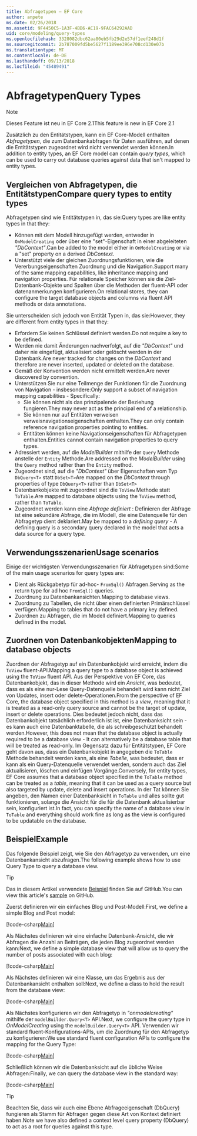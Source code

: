 ```yaml
---
title: Abfragetypen – EF Core
author: anpete
ms.date: 02/26/2018
ms.assetid: 9F4450C5-1A3F-4BB6-AC19-9FAC64292AAD
uid: core/modeling/query-types
ms.openlocfilehash: 3328082dbc62aa80eb5fb29d2e57df1eef248d1f
ms.sourcegitcommit: 2b787009fd5be5627f1189ee396e708cd130e07b
ms.translationtype: MT
ms.contentlocale: de-DE
ms.lasthandoff: 09/13/2018
ms.locfileid: "45489491"
---
```

# <a name="query-types"></a><span data-ttu-id="98da6-102">Abfragetypen</span><span class="sxs-lookup"><span data-stu-id="98da6-102">Query Types</span></span>
> [!NOTE]
> <span data-ttu-id="98da6-103">Dieses Feature ist neu in EF Core 2.1</span><span class="sxs-lookup"><span data-stu-id="98da6-103">This feature is new in EF Core 2.1</span></span>

<span data-ttu-id="98da6-104">Zusätzlich zu den Entitätstypen, kann ein EF Core-Modell enthalten _Abfragetypen_, die zum Datenbankabfragen für Daten ausführen, auf denen die Entitätstypen zugeordnet wird nicht verwendet werden können.</span><span class="sxs-lookup"><span data-stu-id="98da6-104">In addition to entity types, an EF Core model can contain _query types_, which can be used to carry out database queries against data that isn't mapped to entity types.</span></span>

## <a name="compare-query-types-to-entity-types"></a><span data-ttu-id="98da6-105">Vergleichen von Abfragetypen, die Entitätstypen</span><span class="sxs-lookup"><span data-stu-id="98da6-105">Compare query types to entity types</span></span>

<span data-ttu-id="98da6-106">Abfragetypen sind wie Entitätstypen in, das sie:</span><span class="sxs-lookup"><span data-stu-id="98da6-106">Query types are like entity types in that they:</span></span>

- <span data-ttu-id="98da6-107">Können mit dem Modell hinzugefügt werden, entweder in `OnModelCreating` oder über eine "set"-Eigenschaft in einer abgeleiteten _"DbContext"_.</span><span class="sxs-lookup"><span data-stu-id="98da6-107">Can be added to the model either in `OnModelCreating` or via a "set" property on a derived _DbContext_.</span></span>
- <span data-ttu-id="98da6-108">Unterstützt viele der gleichen Zuordnungsfunktionen, wie die Vererbungseigenschaften Zuordnung und die Navigation.</span><span class="sxs-lookup"><span data-stu-id="98da6-108">Support many of the same mapping capabilities, like inheritance mapping and navigation properties.</span></span> <span data-ttu-id="98da6-109">Für relationale Speicher können sie die Ziel-Datenbank-Objekte und Spalten über die Methoden der fluent-API oder datenanmerkungen konfigurieren.</span><span class="sxs-lookup"><span data-stu-id="98da6-109">On relational stores, they can configure the target database objects and columns via fluent API methods or data annotations.</span></span>

<span data-ttu-id="98da6-110">Sie unterscheiden sich jedoch von Entität Typen in, das sie:</span><span class="sxs-lookup"><span data-stu-id="98da6-110">However, they are different from entity types in that they:</span></span>

- <span data-ttu-id="98da6-111">Erfordern Sie keinen Schlüssel definiert werden.</span><span class="sxs-lookup"><span data-stu-id="98da6-111">Do not require a key to be defined.</span></span>
- <span data-ttu-id="98da6-112">Werden nie damit Änderungen nachverfolgt, auf die _"DbContext"_ und daher nie eingefügt, aktualisiert oder gelöscht werden in der Datenbank.</span><span class="sxs-lookup"><span data-stu-id="98da6-112">Are never tracked for changes on the _DbContext_ and therefore are never inserted, updated or deleted on the database.</span></span>
- <span data-ttu-id="98da6-113">Gemäß der Konvention werden nicht ermittelt werden.</span><span class="sxs-lookup"><span data-stu-id="98da6-113">Are never discovered by convention.</span></span>
- <span data-ttu-id="98da6-114">Unterstützen Sie nur eine Teilmenge der Funktionen für die Zuordnung von Navigation - insbesondere:</span><span class="sxs-lookup"><span data-stu-id="98da6-114">Only support a subset of navigation mapping capabilities - Specifically:</span></span>
  - <span data-ttu-id="98da6-115">Sie können nicht als das prinzipalende der Beziehung fungieren.</span><span class="sxs-lookup"><span data-stu-id="98da6-115">They may never act as the principal end of a relationship.</span></span>
  - <span data-ttu-id="98da6-116">Sie können nur auf Entitäten verweisen verweisnavigationseigenschaften enthalten.</span><span class="sxs-lookup"><span data-stu-id="98da6-116">They can only contain reference navigation properties pointing to entities.</span></span>
  - <span data-ttu-id="98da6-117">Entitäten können keine Navigationseigenschaften für Abfragetypen enthalten.</span><span class="sxs-lookup"><span data-stu-id="98da6-117">Entities cannot contain navigation properties to query types.</span></span>
- <span data-ttu-id="98da6-118">Adressiert werden, auf die _ModelBuilder_ mithilfe der `Query` Methode anstelle der `Entity` Methode.</span><span class="sxs-lookup"><span data-stu-id="98da6-118">Are addressed on the _ModelBuilder_ using the `Query` method rather than the `Entity` method.</span></span>
- <span data-ttu-id="98da6-119">Zugeordnet sind, auf die _"DbContext"_ über Eigenschaften vom Typ `DbQuery<T>` statt `DbSet<T>`</span><span class="sxs-lookup"><span data-stu-id="98da6-119">Are mapped on the _DbContext_ through properties of type `DbQuery<T>` rather than `DbSet<T>`</span></span>
- <span data-ttu-id="98da6-120">Datenbankobjekte mit zugeordnet sind die `ToView` Methode statt `ToTable`.</span><span class="sxs-lookup"><span data-stu-id="98da6-120">Are mapped to database objects using the `ToView` method, rather than `ToTable`.</span></span>
- <span data-ttu-id="98da6-121">Zugeordnet werden kann eine _Abfrage definiert_ : Definieren der Abfrage ist eine sekundäre Abfrage, die im Modell, die eine Datenquelle für den Abfragetyp dient deklariert.</span><span class="sxs-lookup"><span data-stu-id="98da6-121">May be mapped to a _defining query_ - A defining query is a secondary query declared in the model that acts a data source for a query type.</span></span>

## <a name="usage-scenarios"></a><span data-ttu-id="98da6-122">Verwendungsszenarien</span><span class="sxs-lookup"><span data-stu-id="98da6-122">Usage scenarios</span></span>

<span data-ttu-id="98da6-123">Einige der wichtigsten Verwendungsszenarien für Abfragetypen sind:</span><span class="sxs-lookup"><span data-stu-id="98da6-123">Some of the main usage scenarios for query types are:</span></span>

- <span data-ttu-id="98da6-124">Dient als Rückgabetyp für ad-hoc- `FromSql()` Abfragen.</span><span class="sxs-lookup"><span data-stu-id="98da6-124">Serving as the return type for ad hoc `FromSql()` queries.</span></span>
- <span data-ttu-id="98da6-125">Zuordnung zu Datenbankansichten.</span><span class="sxs-lookup"><span data-stu-id="98da6-125">Mapping to database views.</span></span>
- <span data-ttu-id="98da6-126">Zuordnung zu Tabellen, die nicht über einen definierten Primärschlüssel verfügen.</span><span class="sxs-lookup"><span data-stu-id="98da6-126">Mapping to tables that do not have a primary key defined.</span></span>
- <span data-ttu-id="98da6-127">Zuordnen zu Abfragen, die im Modell definiert.</span><span class="sxs-lookup"><span data-stu-id="98da6-127">Mapping to queries defined in the model.</span></span>

## <a name="mapping-to-database-objects"></a><span data-ttu-id="98da6-128">Zuordnen von Datenbankobjekten</span><span class="sxs-lookup"><span data-stu-id="98da6-128">Mapping to database objects</span></span>

<span data-ttu-id="98da6-129">Zuordnen der Abfragetyp auf ein Datenbankobjekt wird erreicht, indem die `ToView` fluent-API.</span><span class="sxs-lookup"><span data-stu-id="98da6-129">Mapping a query type to a database object is achieved using the `ToView` fluent API.</span></span> <span data-ttu-id="98da6-130">Aus der Perspektive von EF Core, das Datenbankobjekt, das in dieser Methode wird ein _Ansicht_, was bedeutet, dass es als eine nur-Lese Query-Datenquelle behandelt wird kann nicht Ziel von Updates, insert oder delete-Operationen.</span><span class="sxs-lookup"><span data-stu-id="98da6-130">From the perspective of EF Core, the database object specified in this method is a _view_, meaning that it is treated as a read-only query source and cannot be the target of update, insert or delete operations.</span></span> <span data-ttu-id="98da6-131">Dies bedeutet jedoch nicht, dass das Datenbankobjekt tatsächlich erforderlich ist ist, eine Datenbanksicht sein - es kann auch eine Datenbanktabelle, die als schreibgeschützt behandelt werden.</span><span class="sxs-lookup"><span data-stu-id="98da6-131">However, this does not mean that the database object is actually required to be a database view - It can alternatively be a database table that will be treated as read-only.</span></span> <span data-ttu-id="98da6-132">Im Gegensatz dazu für Entitätstypen, EF Core geht davon aus, dass ein Datenbankobjekt in angegeben die `ToTable` Methode behandelt werden kann, als eine _Tabelle_, was bedeutet, dass er kann als ein Query-Datenquelle verwendet werden, sondern auch das Ziel aktualisieren, löschen und einfügen Vorgänge.</span><span class="sxs-lookup"><span data-stu-id="98da6-132">Conversely, for entity types, EF Core assumes that a database object specified in the `ToTable` method can be treated as a _table_, meaning that it can be used as a query source but also targeted by update, delete and insert operations.</span></span> <span data-ttu-id="98da6-133">In der Tat können Sie angeben, den Namen einer Datenbanksicht in `ToTable` und alles sollte gut funktionieren, solange die Ansicht für die für die Datenbank aktualisierbar sein, konfiguriert ist.</span><span class="sxs-lookup"><span data-stu-id="98da6-133">In fact, you can specify the name of a database view in `ToTable` and everything should work fine as long as the view is configured to be updatable on the database.</span></span>

## <a name="example"></a><span data-ttu-id="98da6-134">Beispiel</span><span class="sxs-lookup"><span data-stu-id="98da6-134">Example</span></span>

<span data-ttu-id="98da6-135">Das folgende Beispiel zeigt, wie Sie den Abfragetyp zu verwenden, um eine Datenbankansicht abzufragen.</span><span class="sxs-lookup"><span data-stu-id="98da6-135">The following example shows how to use Query Type to query a database view.</span></span>

> [!TIP]
> <span data-ttu-id="98da6-136">Das in diesem Artikel verwendete [Beispiel](https://github.com/aspnet/EntityFrameworkCore/tree/master/samples/QueryTypes) finden Sie auf GitHub.</span><span class="sxs-lookup"><span data-stu-id="98da6-136">You can view this article's [sample](https://github.com/aspnet/EntityFrameworkCore/tree/master/samples/QueryTypes) on GitHub.</span></span>

<span data-ttu-id="98da6-137">Zuerst definieren wir ein einfaches Blog und Post-Modell:</span><span class="sxs-lookup"><span data-stu-id="98da6-137">First, we define a simple Blog and Post model:</span></span>

[!code-csharp[Main](../../../efcore-repo/samples/QueryTypes/Program.cs#Entities)]

<span data-ttu-id="98da6-138">Als Nächstes definieren wir eine einfache Datenbank-Ansicht, die wir Abfragen die Anzahl an Beiträgen, die jeden Blog zugeordnet werden kann:</span><span class="sxs-lookup"><span data-stu-id="98da6-138">Next, we define a simple database view that will allow us to query the number of posts associated with each blog:</span></span>

[!code-csharp[Main](../../../efcore-repo/samples/QueryTypes/Program.cs#View)]

<span data-ttu-id="98da6-139">Als Nächstes definieren wir eine Klasse, um das Ergebnis aus der Datenbankansicht enthalten soll:</span><span class="sxs-lookup"><span data-stu-id="98da6-139">Next, we define a class to hold the result from the database view:</span></span>

[!code-csharp[Main](../../../efcore-repo/samples/QueryTypes/Program.cs#QueryType)]

<span data-ttu-id="98da6-140">Als Nächstes konfigurieren wir den Abfragetyp in _"onmodelcreating"_ mithilfe der `modelBuilder.Query<T>` API.</span><span class="sxs-lookup"><span data-stu-id="98da6-140">Next, we configure the query type in _OnModelCreating_ using the `modelBuilder.Query<T>` API.</span></span>
<span data-ttu-id="98da6-141">Verwenden wir standard fluent-Konfigurations-APIs, um die Zuordnung für den Abfragetyp zu konfigurieren:</span><span class="sxs-lookup"><span data-stu-id="98da6-141">We use standard fluent configuration APIs to configure the mapping for the Query Type:</span></span>

[!code-csharp[Main](../../../efcore-repo/samples/QueryTypes/Program.cs#Configuration)]

<span data-ttu-id="98da6-142">Schließlich können wir die Datenbanksicht auf die übliche Weise Abfragen:</span><span class="sxs-lookup"><span data-stu-id="98da6-142">Finally, we can query the database view in the standard way:</span></span>

[!code-csharp[Main](../../../efcore-repo/samples/QueryTypes/Program.cs#Query)]

> [!TIP]
> <span data-ttu-id="98da6-143">Beachten Sie, dass wir auch eine Ebene Abfrageeigenschaft (DbQuery) fungieren als Stamm für Abfragen gegen diese Art von Kontext definiert haben.</span><span class="sxs-lookup"><span data-stu-id="98da6-143">Note we have also defined a context level query property (DbQuery) to act as a root for queries against this type.</span></span>

